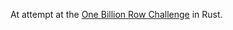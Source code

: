 At attempt at the [One Billion Row Challenge](https://www.morling.dev/blog/one-billion-row-challenge/) in Rust.
